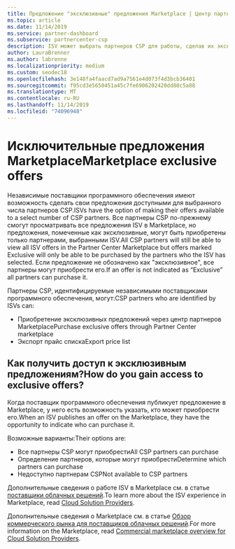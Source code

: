 ```yaml
---
title: Предложение "эксклюзивные" предложения Marketplace | Центр партнеров
ms.topic: article
ms.date: 11/14/2019
ms.service: partner-dashboard
ms.subservice: partnercenter-csp
description: ISV может выбрать партнеров CSP для работы, сделав их эксклюзивными.
author: LauraBrenner
ms.author: labrenne
ms.localizationpriority: medium
ms.custom: seodec18
ms.openlocfilehash: 3e148fa4faacd7ad9a7561e4d073f4d3bcb36401
ms.sourcegitcommit: f95cd3e5650451a45c7fe6906202420dd80c5a88
ms.translationtype: MT
ms.contentlocale: ru-RU
ms.lasthandoff: 11/14/2019
ms.locfileid: "74096948"
---
```

# <a name="marketplace-exclusive-offers"></a><span data-ttu-id="ddaa6-103">Исключительные предложения Marketplace</span><span class="sxs-lookup"><span data-stu-id="ddaa6-103">Marketplace exclusive offers</span></span>

<span data-ttu-id="ddaa6-104">Независимые поставщики программного обеспечения имеют возможность сделать свои предложения доступными для выбранного числа партнеров CSP.</span><span class="sxs-lookup"><span data-stu-id="ddaa6-104">ISVs have the option of making their offers available to a select number of CSP partners.</span></span> <span data-ttu-id="ddaa6-105">Все партнеры CSP по-прежнему смогут просматривать все предложения ISV в Marketplace, но предложения, помеченные как эксклюзивные, могут быть приобретены только партнерами, выбранными ISV.</span><span class="sxs-lookup"><span data-stu-id="ddaa6-105">All CSP partners will still be able to view all ISV offers in the Partner Center Marketplace but offers marked Exclusive will only be able to be purchased by the partners who the ISV has selected.</span></span> <span data-ttu-id="ddaa6-106">Если предложение не обозначено как "эксклюзивное", все партнеры могут приобрести его.</span><span class="sxs-lookup"><span data-stu-id="ddaa6-106">If an offer is not indicated as “Exclusive” all partners can purchase it.</span></span>

<span data-ttu-id="ddaa6-107">Партнеры CSP, идентифицируемые независимыми поставщиками программного обеспечения, могут:</span><span class="sxs-lookup"><span data-stu-id="ddaa6-107">CSP partners who are identified by ISVs can:</span></span>

- <span data-ttu-id="ddaa6-108">Приобретение эксклюзивных предложений через центр партнеров Marketplace</span><span class="sxs-lookup"><span data-stu-id="ddaa6-108">Purchase exclusive offers through Partner Center marketplace</span></span>
- <span data-ttu-id="ddaa6-109">Экспорт прайс списка</span><span class="sxs-lookup"><span data-stu-id="ddaa6-109">Export price list</span></span>

## <a name="how-do-you-gain-access-to-exclusive-offers"></a><span data-ttu-id="ddaa6-110">Как получить доступ к эксклюзивным предложениям?</span><span class="sxs-lookup"><span data-stu-id="ddaa6-110">How do you gain access to exclusive offers?</span></span>

<span data-ttu-id="ddaa6-111">Когда поставщик программного обеспечения публикует предложение в Marketplace, у него есть возможность указать, кто может приобрести его.</span><span class="sxs-lookup"><span data-stu-id="ddaa6-111">When an ISV publishes an offer on the Marketplace, they have the opportunity to indicate who can purchase it.</span></span> 

<span data-ttu-id="ddaa6-112">Возможные варианты:</span><span class="sxs-lookup"><span data-stu-id="ddaa6-112">Their options are:</span></span>

- <span data-ttu-id="ddaa6-113">Все партнеры CSP могут приобрести</span><span class="sxs-lookup"><span data-stu-id="ddaa6-113">All CSP partners can purchase</span></span>
- <span data-ttu-id="ddaa6-114">Определение партнеров, которые могут приобрести</span><span class="sxs-lookup"><span data-stu-id="ddaa6-114">Determine which partners can purchase</span></span>
- <span data-ttu-id="ddaa6-115">Недоступно партнерам CSP</span><span class="sxs-lookup"><span data-stu-id="ddaa6-115">Not available to CSP partners</span></span>

<span data-ttu-id="ddaa6-116">Дополнительные сведения о работе ISV в Marketplace см. в статье [поставщики облачных решений](https://docs.microsoft.com/en-us/azure/marketplace/cloud-solution-providers).</span><span class="sxs-lookup"><span data-stu-id="ddaa6-116">To learn more about the ISV experience in Marketplace, read [Cloud Solution Providers](https://docs.microsoft.com/en-us/azure/marketplace/cloud-solution-providers).</span></span>

<span data-ttu-id="ddaa6-117">Дополнительные сведения о Marketplace см. в статье [Обзор коммерческого рынка для поставщиков облачных решений](https://docs.microsoft.partner-center/commercial-marketplace-overview.md).</span><span class="sxs-lookup"><span data-stu-id="ddaa6-117">For more information on the Marketplace, read [Commercial marketplace overview for Cloud Solution Providers](https://docs.microsoft.partner-center/commercial-marketplace-overview.md).</span></span>